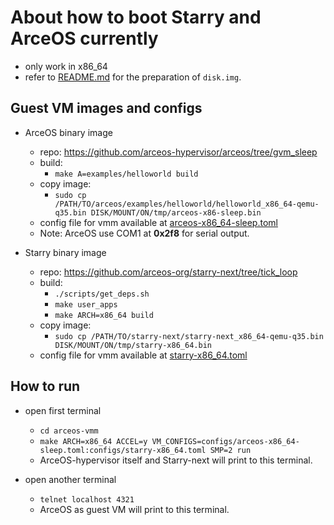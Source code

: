 # About how to boot Starry and ArceOS currently

* only work in x86_64
* refer to [README.md](../README.md) for the preparation of `disk.img`.

## Guest VM images and configs

* ArceOS binary image
    * repo: https://github.com/arceos-hypervisor/arceos/tree/gvm_sleep
    * build: 
        * `make A=examples/helloworld build`
    * copy image: 
        * `sudo cp /PATH/TO/arceos/examples/helloworld/helloworld_x86_64-qemu-q35.bin DISK/MOUNT/ON/tmp/arceos-x86-sleep.bin`
    * config file for vmm available at [arceos-x86_64-sleep.toml](../arceos-vmm/configs/arceos-x86_64-sleep.toml)
    * Note: ArceOS use COM1 at **0x2f8** for serial output.

* Starry binary image
    * repo: https://github.com/arceos-org/starry-next/tree/tick_loop
    * build: 
        * `./scripts/get_deps.sh`
        * `make user_apps`
        * `make ARCH=x86_64 build`
    * copy image: 
        * `sudo cp /PATH/TO/starry-next/starry-next_x86_64-qemu-q35.bin DISK/MOUNT/ON/tmp/starry-x86_64.bin`
    * config file for vmm available at [starry-x86_64.toml](../arceos-vmm/configs/starry-x86_64.toml)

## How to run

* open first terminal
    * `cd arceos-vmm`
    * `make ARCH=x86_64 ACCEL=y VM_CONFIGS=configs/arceos-x86_64-sleep.toml:configs/starry-x86_64.toml SMP=2 run`
    * ArceOS-hypervisor itself and Starry-next will print to this terminal.

* open another terminal
    * `telnet localhost 4321`
    * ArceOS as guest VM will print to this terminal.